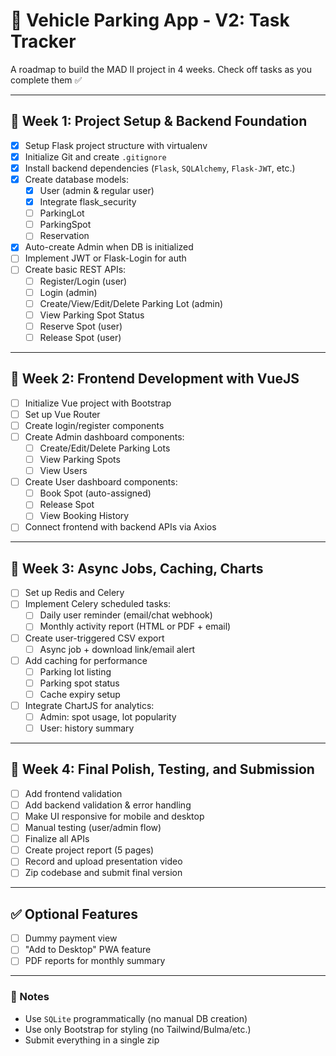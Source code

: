 # 🚗 Vehicle Parking App - V2: Task Tracker

A roadmap to build the MAD II project in 4 weeks. Check off tasks as you complete them ✅

---

## 📅 Week 1: Project Setup & Backend Foundation

- [x] Setup Flask project structure with virtualenv
- [x] Initialize Git and create `.gitignore`
- [x] Install backend dependencies (`Flask`, `SQLAlchemy`, `Flask-JWT`, etc.)
- [x] Create database models:
  - [x] User (admin & regular user)
  - [x] Integrate flask_security
  - [ ] ParkingLot
  - [ ] ParkingSpot
  - [ ] Reservation
- [x] Auto-create Admin when DB is initialized
- [ ] Implement JWT or Flask-Login for auth
- [ ] Create basic REST APIs:
  - [ ] Register/Login (user)
  - [ ] Login (admin)
  - [ ] Create/View/Edit/Delete Parking Lot (admin)
  - [ ] View Parking Spot Status
  - [ ] Reserve Spot (user)
  - [ ] Release Spot (user)

---

## 📅 Week 2: Frontend Development with VueJS

- [ ] Initialize Vue project with Bootstrap
- [ ] Set up Vue Router
- [ ] Create login/register components
- [ ] Create Admin dashboard components:
  - [ ] Create/Edit/Delete Parking Lots
  - [ ] View Parking Spots
  - [ ] View Users
- [ ] Create User dashboard components:
  - [ ] Book Spot (auto-assigned)
  - [ ] Release Spot
  - [ ] View Booking History
- [ ] Connect frontend with backend APIs via Axios

---

## 📅 Week 3: Async Jobs, Caching, Charts

- [ ] Set up Redis and Celery
- [ ] Implement Celery scheduled tasks:
  - [ ] Daily user reminder (email/chat webhook)
  - [ ] Monthly activity report (HTML or PDF + email)
- [ ] Create user-triggered CSV export
  - [ ] Async job + download link/email alert
- [ ] Add caching for performance
  - [ ] Parking lot listing
  - [ ] Parking spot status
  - [ ] Cache expiry setup
- [ ] Integrate ChartJS for analytics:
  - [ ] Admin: spot usage, lot popularity
  - [ ] User: history summary

---

## 📅 Week 4: Final Polish, Testing, and Submission

- [ ] Add frontend validation
- [ ] Add backend validation & error handling
- [ ] Make UI responsive for mobile and desktop
- [ ] Manual testing (user/admin flow)
- [ ] Finalize all APIs
- [ ] Create project report (5 pages)
- [ ] Record and upload presentation video
- [ ] Zip codebase and submit final version

---

## ✅ Optional Features

- [ ] Dummy payment view
- [ ] "Add to Desktop" PWA feature
- [ ] PDF reports for monthly summary

---

### 📝 Notes

- Use `SQLite` programmatically (no manual DB creation)
- Use only Bootstrap for styling (no Tailwind/Bulma/etc.)
- Submit everything in a single zip
